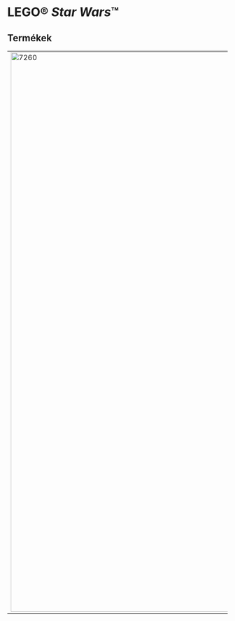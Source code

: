 <h1>LEGO® <i>Star Wars</i>™</h1>
<h2>Termékek</h2>
<table>
<tr>
<td rowspan="2"><img alt="7260" src="https://www.lego.com/cdn/product-assets/product.img.pri/7260_prod.jpg" width="1280"></td>
<td><b>7260 Wookiee Katamarán™</b></td>
</tr>
<tr>
<td>Yoda, Chewbacca és wookiee és jedi barátaik harcolnak, hogy megvédjék a Kashyyyk bolygót az inváziótól, és csak a wookiee katamarán fordíthatja meg a kockát! Milyen szerepet fog játszani a Klón Mocsárjáró a csatában? Tartalmazza Yodát, Chewbaccát, Wookiee-t, 2 klón katonát és Luminara Unduli-t világító fénykarddal.</td>
</tr>
</table>
